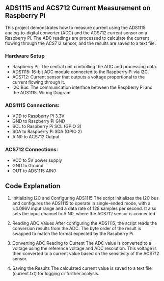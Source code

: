 ## ADS1115 and ACS712 Current Measurement on Raspberry Pi

This project demonstrates how to measure current using the ADS1115 analog-to-digital converter (ADC) and the ACS712 current sensor on a Raspberry Pi. The ADC readings are processed to calculate the current flowing through the ACS712 sensor, and the results are saved to a text file.

### Hardware Setup
- Raspberry Pi: The central unit controlling the ADC and processing data.
- ADS1115: 16-bit ADC module connected to the Raspberry Pi via I2C.
- ACS712: Current sensor that outputs a voltage proportional to the current flowing through it.
- I2C Bus: The communication interface between the Raspberry Pi and the ADS1115.
Wiring Diagram

### ADS1115 Connections:

- VDD to Raspberry Pi 3.3V
- GND to Raspberry Pi GND
- SCL to Raspberry Pi SCL (GPIO 3)
- SDA to Raspberry Pi SDA (GPIO 2)
- AIN0 to ACS712 Output
 
### ACS712 Connections:
- VCC to 5V power supply
- GND to Ground
- OUT to ADS1115 AIN0

## Code Explanation
1. Initializing I2C and Configuring ADS1115
The script initializes the I2C bus and configures the ADS1115 to operate in single-ended mode, with a ±4.096V input range and a data rate of 128 samples per second. It also sets the input channel to AIN0, where the ACS712 sensor is connected.

2. Reading ADC Values
After configuring the ADS1115, the script reads the conversion results from the ADC. The byte order of the result is swapped to match the format expected by the Raspberry Pi.

3. Converting ADC Reading to Current
The ADC value is converted to a voltage using the reference voltage and ADC resolution. This voltage is then converted to a current value based on the sensitivity of the ACS712 sensor.

4. Saving the Results
The calculated current value is saved to a text file (current.txt) for logging or further analysis.